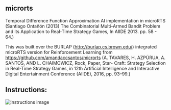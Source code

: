## microrts
Temporal Difference Function Approximation AI implementation in microRTS (Santiago Ontañón (2013) The Combinatorial Multi-Armed Bandit Problem and its Application to Real-Time Strategy Games, In AIIDE 2013. pp. 58 - 64.)

This was built over the BURLAP (http://burlap.cs.brown.edu/) integrated microRTS version for Reinforcement Learning from https://github.com/amandaccsantos/microrts (A. TAVARES, H. AZPÚRUA, A. SANTOS, AND L. CHAIMOWICZ, Rock, Paper, Star-
Craft: Strategy Selection in Real-Time Strategy Games, in 12th Artificial Intelligence and Interactive Digital Entertainment Conference (AIIDE), 2016, pp. 93–99.) 

## Instructions:

![instructions image](https://raw.githubusercontent.com/santiontanon/microrts/master/help.png)
